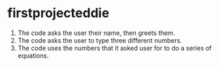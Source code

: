 # firstprojecteddie
1. The code asks the user their name, then greets them.
2. The code asks the user to type three different numbers.
3. The code uses the numbers that it asked user for to do a series of equations.
